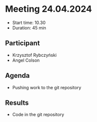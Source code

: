 # Meeting 24.04.2024
* Start time: 10.30
* Duration: 45 min
## Participant
* Krzysztof Rybczyński
* Angel Colson

## Agenda
* Pushing work to the git repository
## Results
* Code in the git repository